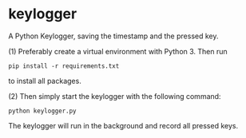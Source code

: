 # keylogger
A Python Keylogger, saving the timestamp and the pressed key.

(1) Preferably create a virtual environment with Python 3. Then run 

```
pip install -r requirements.txt
```

to install all packages. 

(2) Then simply start the keylogger with the following command:

```
python keylogger.py
```

The keylogger will run in the background and record all pressed keys.

